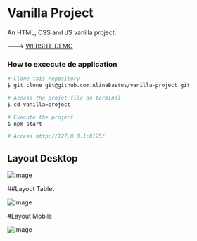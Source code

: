 # Vanilla Project

An HTML, CSS and JS vanilla project.

---> [WEBSITE DEMO](https://fintech-vanilla-project.netlify.app/)

### How to excecute de application

```bash
# Clone this repository
$ git clone git@github.com:AlineBastos/vanilla-project.git

# Access the projet file on terminal
$ cd vanilla=project

# Execute the project
$ npm start

# Access http://127.0.0.1:8125/
```

## Layout Desktop

![image](https://user-images.githubusercontent.com/387470/192882281-1b404e0e-4991-4e58-9d6d-96bbb20652f2.png)

##Layout Tablet

![image](https://user-images.githubusercontent.com/387470/192882470-a8b1ce8b-579f-4484-bbf9-db1f6cfd6240.png)

#Layout Mobile

![image](https://user-images.githubusercontent.com/387470/192882608-83829c1d-587f-4701-93ee-87556a8381f8.png)
